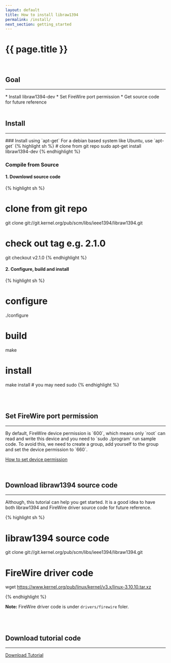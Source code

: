 ```yaml
---
layout: default
title: How to install libraw1394
permalink: /install/
next_section: getting_started
---
```

# {{ page.title }}
<br>

## Goal  
<hr>  
* Install libraw1394-dev
* Set FireWire port permission
* Get source code for future reference
<br><br>


## Install 
<hr>  
### Install using `apt-get`
For a debian based system like Ubuntu, use `apt-get`
{% highlight sh %}
# clone from git repo
sudo apt-get install libraw1394-dev 
{% endhighlight %}  

### Compile from Source

#### 1. Downlowd source code

{% highlight sh %}
# clone from git repo
git clone git://git.kernel.org/pub/scm/libs/ieee1394/libraw1394.git 
# check out tag e.g. 2.1.0
git checkout v2.1.0
{% endhighlight %}

#### 2. Configure, build and install
{% highlight sh %}
# configure
./configure
# build
make
# install 
make install  # you may need sudo
{% endhighlight %}

<br><br>

## Set FireWire port permission
<hr>
By default, FireWire device permission is `600`, which means only `root` can
read and write this device and you need to `sudo ./program` run sample code. To
avoid this, we need to create a group, add yourself to the group and set the
device permission to `660`.

[How to set device permission](https://trac.lcsr.jhu.edu/mechatronics/wiki/DevelopmentEnvironment#a3.2Setpermissionfor1394device)

<br>

## Download libraw1394 source code
<hr>
Although, this tutorial can help you get started. It is a good idea to have both
libraw1394 and FireWire driver source code for future reference. 

{% highlight sh %}
# libraw1394 source code
git clone git://git.kernel.org/pub/scm/libs/ieee1394/libraw1394.git

# FireWire driver code
wget https://www.kernel.org/pub/linux/kernel/v3.x/linux-3.10.10.tar.xz 

{% endhighlight %}  

**Note:** FireWire driver code is under `drivers/firewire` foler.


<br><br>
## Download tutorial code
<hr>
<a href="../../#Download" class="btn btn-primary btn-lg btn-dl">Download Tutorial</a>









